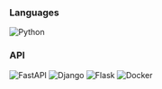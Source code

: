 ### Languages
![Python](http://img.shields.io/badge/-Python-3776AB?style=flat-square&logo=python&logoColor=ffffff)

### API
![FastAPI](http://img.shields.io/badge/-FastAPI-26a699?style=flat-square&logo=fastapi&logoColor=ffffff)
![Django](https://img.shields.io/badge/Django-092E20?style=for-the-badge&logo=django&logoColor=green)
![Flask](http://img.shields.io/badge/-Flask-3e4349?style=flat-square&logo=flask&logoColor=white)
![Docker](http://img.shields.io/badge/-Docker-007ACC?style=flat-square&logo=docker&logoColor=ffffff)

<!--
**ivanemoje/ivanemoje** is a ✨ _special_ ✨ repository because its `README.md` (this file) appears on your GitHub profile.

Here are some ideas to get you started:

- 🔭 I’m currently working on ...
- 🌱 I’m currently learning ...
- 👯 I’m looking to collaborate on ...
- 🤔 I’m looking for help with ...
- 💬 Ask me about ...
- 📫 How to reach me: ...
- 😄 Pronouns: ...
- ⚡ Fun fact: ...
-->
